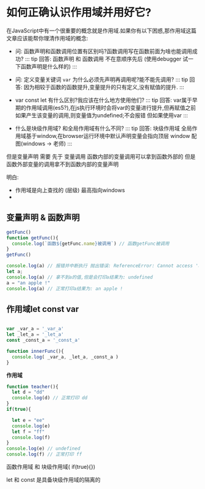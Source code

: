 <!--
 * @Author: sunlanda relaxto@qq.com
 * @Date: 2024-04-25 10:53:04
 * @LastEditors: sunlanda relaxto@qq.com
 * @LastEditTime: 2024-04-30 14:07:00
 * @FilePath: /blog/src/js/let-const.md
-->
# 如何正确认识作用域并用好它? 


在JavaScript中有一个很重要的概念就是作用域.如果你有以下困惑,那作用域这篇文章应该能帮你理清作用域的概念: 
* 问: 函数声明和函数调用位置有区别吗?函数调用写在函数前面为啥也能调用成功?
::: tip 回答:
函数声明 和 函数调用 不在意顺序先后 (使用debugger 试一下函数声明是什么样的)
:::

* 问: 定义变量关键词 `var` 为什么必须先声明再调用呢?能不能先调用?
::: tip 回答:
因为相较于函数的函数提升,变量提升的只有定义,没有赋值的提升.
:::

* var const let 有什么区别?我应该在什么地方使用他们? 
::: tip 回答:
var属于早期的作用域调用(es5?),在js执行环境时会将var的变量进行提升,但再赋值之前如果产生该变量的调用,则变量值为undefined;不会报错 
但如果使用var
:::

*  什么是块级作用域? 和全局作用域有什么不同? 
::: tip 回答:
块级作用域
全局作用域基于window,在browser运行环境中默认声明变量会指向顶层 window 
配图(windows -> 老师)
:::



但是变量声明 需要 先于 变量调用
函数内部的变量调用可以拿到函数外部的
但是函数外部变量的调用拿不到函数内部的变量声明

明白:
* 作用域是向上查找的 (层级) 最高指向windows
* 
## 变量声明 & 函数声明

```js
getFunc()
function getFunc(){
  console.log(`函数${getFunc.name}被调用`) // 函数getFunc被调用
}
getFunc()

console.log(a) // 报错并中断执行 抛出错误: ReferenceError: Cannot access 'a' before initialization
let a;
console.log(a) // 拿不到a的值,但是会打印a结果为: undefined
a = "an apple !"
console.log(a) // 正常打印a结果为: an apple !
```



## 作用域let  const var
```js

var _var_a = '_var_a'
let _let_a = '_let_a'
const _const_a = '_const_a'

function innerFunc(){
  console.log( _var_a, _let_a, _const_a )
}

```

**作用域**

```js
function teacher(){
  let d = "dd"
  console.log(d) // 正常打印 dd
}
if(true){

  let e = "ee"
  console.log(e)
  let f = "ff"
  console.log(f)
}
console.log(e) // undefined
console.log(f) // 正常打印 ff


```
函数作用域 和 块级作用域( if(true){})

let 和 const 是具备块级作用域的隔离的 





